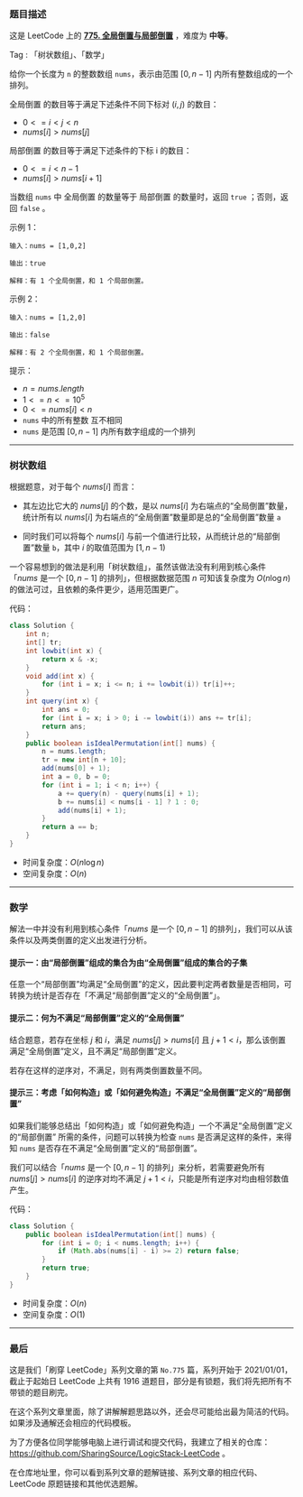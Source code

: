 ### 题目描述

这是 LeetCode 上的 **[775. 全局倒置与局部倒置](https://leetcode.cn/problems/global-and-local-inversions/solution/by-ac_oier-jc7a/)** ，难度为 **中等**。

Tag : 「树状数组」、「数学」



给你一个长度为 `n` 的整数数组 `nums`，表示由范围 $[0, n - 1]$ 内所有整数组成的一个排列。

全局倒置 的数目等于满足下述条件不同下标对 $(i, j)$ 的数目：

* $0 <= i < j < n$
* $nums[i] > nums[j]$

局部倒置 的数目等于满足下述条件的下标 i 的数目：

* $0 <= i < n - 1$
* $nums[i] > nums[i + 1]$

当数组 `nums` 中 全局倒置 的数量等于 局部倒置 的数量时，返回 `true` ；否则，返回 `false` 。

示例 1：
```
输入：nums = [1,0,2]

输出：true

解释：有 1 个全局倒置，和 1 个局部倒置。
```
示例 2：
```
输入：nums = [1,2,0]

输出：false

解释：有 2 个全局倒置，和 1 个局部倒置。
```

提示：
* $n = nums.length$
* $1 <= n <= 10^5$
* $0 <= nums[i] < n$
* `nums` 中的所有整数 互不相同
* `nums` 是范围 $[0, n - 1]$ 内所有数字组成的一个排列

---

### 树状数组

根据题意，对于每个 $nums[i]$ 而言：

* 其左边比它大的 $nums[j]$ 的个数，是以 $nums[i]$ 为右端点的“全局倒置”数量，统计所有以 $nums[i]$ 为右端点的“全局倒置”数量即是总的“全局倒置”数量 `a`

* 同时我们可以将每个 $nums[i]$ 与前一个值进行比较，从而统计总的“局部倒置”数量 `b`，其中 $i$ 的取值范围为 $[1, n - 1)$

一个容易想到的做法是利用「树状数组」，虽然该做法没有利用到核心条件「$nums$ 是一个 $[0, n - 1]$ 的排列」，但根据数据范围 $n$ 可知该复杂度为 $O(n\log{n})$ 的做法可过，且依赖的条件更少，适用范围更广。

代码：
```Java
class Solution {
    int n;
    int[] tr;
    int lowbit(int x) {
        return x & -x;
    }
    void add(int x) {
        for (int i = x; i <= n; i += lowbit(i)) tr[i]++;
    }
    int query(int x) {
        int ans = 0;
        for (int i = x; i > 0; i -= lowbit(i)) ans += tr[i];
        return ans;
    }
    public boolean isIdealPermutation(int[] nums) {
        n = nums.length;
        tr = new int[n + 10];
        add(nums[0] + 1);
        int a = 0, b = 0;
        for (int i = 1; i < n; i++) {
            a += query(n) - query(nums[i] + 1);
            b += nums[i] < nums[i - 1] ? 1 : 0;
            add(nums[i] + 1);
        }
        return a == b;
    }
}
```
* 时间复杂度：$O(n\log{n})$
* 空间复杂度：$O(n)$

---

### 数学

解法一中并没有利用到核心条件「$nums$ 是一个 $[0, n - 1]$ 的排列」，我们可以从该条件以及两类倒置的定义出发进行分析。

#### 提示一：由“局部倒置”组成的集合为由“全局倒置”组成的集合的子集

任意一个“局部倒置”均满足“全局倒置”的定义，因此要判定两者数量是否相同，可转换为统计是否存在「不满足“局部倒置”定义的“全局倒置”」。

#### 提示二：何为不满足“局部倒置”定义的“全局倒置”

结合题意，若存在坐标 $j$ 和 $i$，满足 $nums[j] > nums[i]$ 且 $j + 1 < i$，那么该倒置满足“全局倒置”定义，且不满足“局部倒置”定义。

若存在这样的逆序对，不满足，则有两类倒置数量不同。

#### 提示三：考虑「如何构造」或「如何避免构造」不满足“全局倒置”定义的“局部倒置”

如果我们能够总结出「如何构造」或「如何避免构造」一个不满足“全局倒置”定义的“局部倒置” 所需的条件，问题可以转换为检查 `nums` 是否满足这样的条件，来得知 `nums` 是否存在不满足“全局倒置”定义的“局部倒置”。

我们可以结合「$nums$ 是一个 $[0, n - 1]$ 的排列」来分析，若需要避免所有 $nums[j] > nums[i]$ 的逆序对均不满足 $j + 1 < i$，只能是所有逆序对均由相邻数值产生。

代码：
```Java
class Solution {
    public boolean isIdealPermutation(int[] nums) {
        for (int i = 0; i < nums.length; i++) {
            if (Math.abs(nums[i] - i) >= 2) return false;
        }
        return true;
    }
}
```
* 时间复杂度：$O(n)$
* 空间复杂度：$O(1)$

---

### 最后

这是我们「刷穿 LeetCode」系列文章的第 `No.775` 篇，系列开始于 2021/01/01，截止于起始日 LeetCode 上共有 1916 道题目，部分是有锁题，我们将先把所有不带锁的题目刷完。

在这个系列文章里面，除了讲解解题思路以外，还会尽可能给出最为简洁的代码。如果涉及通解还会相应的代码模板。

为了方便各位同学能够电脑上进行调试和提交代码，我建立了相关的仓库：https://github.com/SharingSource/LogicStack-LeetCode 。

在仓库地址里，你可以看到系列文章的题解链接、系列文章的相应代码、LeetCode 原题链接和其他优选题解。

